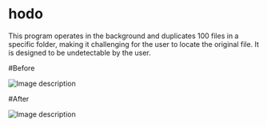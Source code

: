 # hodo
This program operates in the background and duplicates 100 files in a specific folder, making it challenging for the user to locate the original file. It is designed to be undetectable by the user.  

#Before 

![Image description](https://scontent.fmaa3-1.fna.fbcdn.net/v/t1.0-9/89722703_3160367160660490_6661426991138340864_n.jpg?_nc_cat=105&_nc_sid=8024bb&_nc_ohc=k4wXj9Y99csAX_B4f6y&_nc_ht=scontent.fmaa3-1.fna&oh=57e212238c92082513d91af80eb81ec0&oe=5EA60571)

#After 

![Image description](https://scontent.fmaa3-1.fna.fbcdn.net/v/t1.0-9/89406717_3160364967327376_5812327298342322176_n.jpg?_nc_cat=108&_nc_sid=8024bb&_nc_ohc=IrkMy-uNPI0AX9GIbmz&_nc_ht=scontent.fmaa3-1.fna&oh=bc30dcc22aa3037fec753ee179e43975&oe=5E961AA8)

